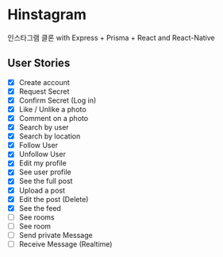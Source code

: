 # Hinstagram

인스타그램 클론 with Express + Prisma + React and React-Native

## User Stories

- [x] Create account
- [x] Request Secret
- [x] Confirm Secret (Log in)
- [x] Like / Unlike a photo
- [x] Comment on a photo
- [x] Search by user
- [x] Search by location
- [x] Follow User
- [x] Unfollow User
- [x] Edit my profile
- [x] See user profile
- [x] See the full post
- [x] Upload a post
- [x] Edit the post (Delete)
- [x] See the feed
- [ ] See rooms
- [ ] See room
- [ ] Send private Message
- [ ] Receive Message (Realtime)
